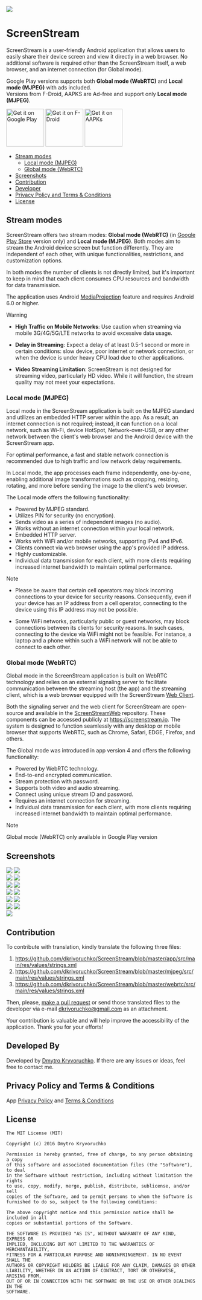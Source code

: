 ![](screenshots/about_image_full.png)
# ScreenStream

ScreenStream is a user-friendly Android application that allows users to easily share their device screen and view it directly in a web browser. No additional software is required other than the ScreenStream itself, a web browser, and an internet connection (for Global mode).

Google Play versions supports both **Global mode (WebRTC)** and **Local mode (MJPEG)** with ads included.<br>
Versions from F-Droid, AAPKS are Ad-free and support only **Local mode (MJPEG)**.

<a href='https://play.google.com/store/apps/details?id=info.dvkr.screenstream'><img alt='Get it on Google Play' src='https://play.google.com/intl/en_us/badges/images/generic/en_badge_web_generic.png' height="100"/></a> <a href="https://f-droid.org/packages/info.dvkr.screenstream/" target="_blank"><img src="https://f-droid.org/badge/get-it-on.png" alt="Get it on F-Droid" height="100"/></a> <a href="https://aapks.com/apk/screen-stream/"><img src="https://aapks.com/get.png" alt="Get it on AAPKs" height="100"/></a>

 * [Stream modes](#stream-modes)
   + [Local mode (MJPEG)](#local-mode-mjpeg)
   + [Global mode (WebRTC)](#global-mode-webrtc)
 * [Screenshots](#screenshots)
 * [Contribution](#contribution)
 * [Developer](#developed-by)
 * [Privacy Policy and Terms & Conditions](#privacy-policy-and-terms--conditions)
 * [License](#license)

## Stream modes

ScreenStream offers two stream modes: **Global mode (WebRTC)** (in [Google Play Store](https://play.google.com/store/apps/details?id=info.dvkr.screenstream) version only) and **Local mode (MJPEG)**. Both modes aim to stream the Android device screen but function differently. They are independent of each other, with unique functionalities, restrictions, and customization options.

In both modes the number of clients is not directly limited, but it's important to keep in mind that each client consumes CPU resources and bandwidth for data transmission.

The application uses Android [MediaProjection](https://developer.android.com/reference/android/media/projection/MediaProjection) feature and requires Android 6.0 or higher.

> [!WARNING]
>
> - **High Traffic on Mobile Networks**: Use caution when streaming via mobile 3G/4G/5G/LTE networks to avoid excessive data usage.
> 
> - **Delay in Streaming**: Expect a delay of at least 0.5-1 second or more in certain conditions: slow device, poor internet or network connection, or when the device is under heavy CPU load due to other applications.
> 
> - **Video Streaming Limitation**: ScreenStream is not designed for streaming video, particularly HD video. While it will function, the stream quality may not meet your expectations.

### Local mode (MJPEG)

Local mode in the ScreenStream application is built on the MJPEG standard and utilizes an embedded HTTP server within the app. As a result, an internet connection is not required; instead, it can function on a local network, such as Wi-Fi, device HotSpot, Network-over-USB, or any other network between the client's web browser and the Android device with the ScreenStream app.

For optimal performance, a fast and stable network connection is recommended due to high traffic and low network delay requirements.

In Local mode, the app processes each frame independently, one-by-one, enabling additional image transformations such as cropping, resizing, rotating, and more before sending the image to the client's web browser. 

The Local mode offers the following functionality:
- Powered by MJPEG standard.
- Utilizes PIN for security (no encryption).
- Sends video as a series of independent images (no audio).
- Works without an internet connection within your local network.
- Embedded HTTP server.
- Works with WiFi and/or mobile networks, supporting IPv4 and IPv6.
- Clients connect via web browser using the app's provided IP address.
- Highly customizable.
- Individual data transmission for each client, with more clients requiring increased internet bandwidth to maintain optimal performance.

> [!NOTE]
>
> - Please be aware that certain cell operators may block incoming connections to your device for security reasons. Consequently, even if your device has an IP address from a cell operator, connecting to the device using this IP address may not be possible.
>
> - Some WiFi networks, particularly public or guest networks, may block connections between its clients for security reasons. In such cases, connecting to the device via WiFi might not be feasible. For instance, a laptop and a phone within such a WiFi network will not be able to connect to each other.

### Global mode (WebRTC)

Global mode in the ScreenStream application is built on WebRTC technology and relies on an external signaling server to facilitate communication between the streaming host (the app) and the streaming client, which is a web browser equipped with the ScreenStream [Web Client](https://screenstream.io).

Both the signaling server and the web client for ScreenStream are open-source and available in the [ScreenStreamWeb](https://github.com/dkrivoruchko/ScreenStreamWeb) repository. These components can be accessed publicly at https://screenstream.io. The system is designed to function seamlessly with any desktop or mobile browser that supports WebRTC, such as Chrome, Safari, EDGE, Firefox, and others.

The Global mode was introduced in app version 4 and offers the following functionality:
- Powered by WebRTC technology.
- End-to-end encrypted communication.
- Stream protection with password.
- Supports both video and audio streaming.
- Connect using unique stream ID and password.
- Requires an internet connection for streaming.
- Individual data transmission for each client, with more clients requiring increased internet bandwidth to maintain optimal performance.

> [!NOTE]
> Global mode (WebRTC) only available in Google Play version

## Screenshots

![](screenshots/screenshot_lm_d.png)&nbsp;![](screenshots/screenshot_lm_d_about.png)<br>
![](screenshots/screenshot_gm_d.png)&nbsp;![](screenshots/screenshot_gm_d_about.png)<br>
![](screenshots/screenshot_settings_1_d.png)&nbsp;![](screenshots/screenshot_settings_1_l.png)<br>
![](screenshots/screenshot_settings_2_d.png)&nbsp;![](screenshots/screenshot_settings_2_l.png)<br>
![](screenshots/screenshot_settings_3_d.png)&nbsp;![](screenshots/screenshot_settings_3_l.png)<br>
![](screenshots/screenshot_settings_4_d.png)&nbsp;![](screenshots/screenshot_settings_4_l.png)<br>
![](screenshots/screenshot_about_d.png)

## Contribution

To contribute with translation, kindly translate the following three files:

1. https://github.com/dkrivoruchko/ScreenStream/blob/master/app/src/main/res/values/strings.xml
1. https://github.com/dkrivoruchko/ScreenStream/blob/master/mjpeg/src/main/res/values/strings.xml
1. https://github.com/dkrivoruchko/ScreenStream/blob/master/webrtc/src/main/res/values/strings.xml

Then, please, [make a pull request](https://help.github.com/en/articles/creating-a-pull-request) or send those translated files to the developer via e-mail <dkrivoruchko@gmail.com> as an attachment.

Your contribution is valuable and will help improve the accessibility of the application. Thank you for your efforts!

## Developed By

Developed by [Dmytro Kryvoruchko](dkrivoruchko@gmail.com). If there are any issues or ideas, feel free to contact me.

## Privacy Policy and Terms & Conditions

App [Privacy Policy](https://github.com/dkrivoruchko/ScreenStream/blob/master/PrivacyPolicy.md) and [Terms & Conditions](https://github.com/dkrivoruchko/ScreenStream/blob/master/TermsConditions.md)

## License

```
The MIT License (MIT)

Copyright (c) 2016 Dmytro Kryvoruchko

Permission is hereby granted, free of charge, to any person obtaining a copy
of this software and associated documentation files (the "Software"), to deal
in the Software without restriction, including without limitation the rights
to use, copy, modify, merge, publish, distribute, sublicense, and/or sell
copies of the Software, and to permit persons to whom the Software is
furnished to do so, subject to the following conditions:

The above copyright notice and this permission notice shall be included in all
copies or substantial portions of the Software.

THE SOFTWARE IS PROVIDED "AS IS", WITHOUT WARRANTY OF ANY KIND, EXPRESS OR
IMPLIED, INCLUDING BUT NOT LIMITED TO THE WARRANTIES OF MERCHANTABILITY,
FITNESS FOR A PARTICULAR PURPOSE AND NONINFRINGEMENT. IN NO EVENT SHALL THE
AUTHORS OR COPYRIGHT HOLDERS BE LIABLE FOR ANY CLAIM, DAMAGES OR OTHER
LIABILITY, WHETHER IN AN ACTION OF CONTRACT, TORT OR OTHERWISE, ARISING FROM,
OUT OF OR IN CONNECTION WITH THE SOFTWARE OR THE USE OR OTHER DEALINGS IN THE
SOFTWARE.
```
